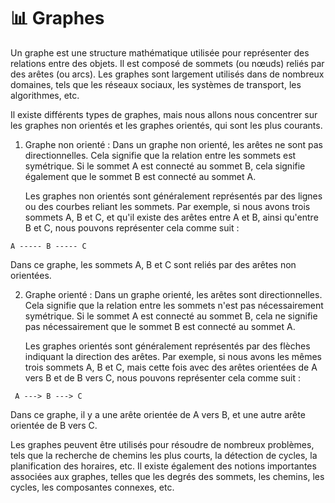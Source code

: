 # 📊 Graphes

Un graphe est une structure mathématique utilisée pour représenter des relations entre des objets. Il est composé de sommets (ou nœuds) reliés par des arêtes (ou arcs). Les graphes sont largement utilisés dans de nombreux domaines, tels que les réseaux sociaux, les systèmes de transport, les algorithmes, etc.

Il existe différents types de graphes, mais nous allons nous concentrer sur les graphes non orientés et les graphes orientés, qui sont les plus courants.

1.  Graphe non orienté : Dans un graphe non orienté, les arêtes ne sont pas directionnelles. Cela signifie que la relation entre les sommets est symétrique. Si le sommet A est connecté au sommet B, cela signifie également que le sommet B est connecté au sommet A.

    Les graphes non orientés sont généralement représentés par des lignes ou des courbes reliant les sommets. Par exemple, si nous avons trois sommets A, B et C, et qu'il existe des arêtes entre A et B, ainsi qu'entre B et C, nous pouvons représenter cela comme suit :&#x20;

```
A ----- B ----- C
```

Dans ce graphe, les sommets A, B et C sont reliés par des arêtes non orientées.

2.  Graphe orienté : Dans un graphe orienté, les arêtes sont directionnelles. Cela signifie que la relation entre les sommets n'est pas nécessairement symétrique. Si le sommet A est connecté au sommet B, cela ne signifie pas nécessairement que le sommet B est connecté au sommet A.

    Les graphes orientés sont généralement représentés par des flèches indiquant la direction des arêtes. Par exemple, si nous avons les mêmes trois sommets A, B et C, mais cette fois avec des arêtes orientées de A vers B et de B vers C, nous pouvons représenter cela comme suit :&#x20;

```
 A ---> B ---> C
```

Dans ce graphe, il y a une arête orientée de A vers B, et une autre arête orientée de B vers C.

Les graphes peuvent être utilisés pour résoudre de nombreux problèmes, tels que la recherche de chemins les plus courts, la détection de cycles, la planification des horaires, etc. Il existe également des notions importantes associées aux graphes, telles que les degrés des sommets, les chemins, les cycles, les composantes connexes, etc.
